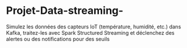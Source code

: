 # Projet-Data-streaming-
Simulez les données des capteurs IoT (température, humidité, etc.) dans Kafka, traitez-les avec Spark Structured Streaming et déclenchez des alertes ou des notifications pour des seuils
